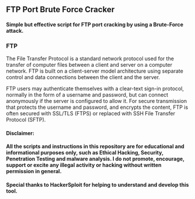 ## FTP Port Brute Force Cracker

#### Simple but effective script for FTP port cracking by using a Brute-Force attack.

### FTP
The File Transfer Protocol is a standard network protocol used for the transfer of computer files between a client and server on a computer network.
FTP is built on a client-server model architecture using separate control and data connections between the client and the server.

FTP users may authenticate themselves with a clear-text sign-in protocol, normally in the form of a username and password, but can connect anonymously if the server is configured to allow it. For secure transmission that protects the username and password, and encrypts the content, FTP is often secured with SSL/TLS (FTPS) or replaced with SSH File Transfer Protocol (SFTP).


#### Disclaimer:
#### All the scripts and instructions in this repository are for educational and informational purposes only, such as Ethical Hacking, Security, Penetration Testing and malware analysis. I do not promote, encourage, support or excite any illegal activity or hacking without written permission in general.


#### Special thanks to HackerSploit for helping to understand and develop this tool.
